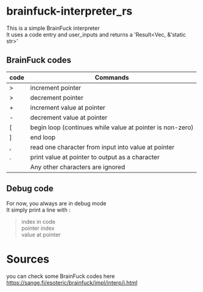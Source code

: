 # brainfuck-interpreter_rs
This is a simple BrainFuck interpreter<br>
It uses a code entry and user_inputs and returns a 'Result<Vec<u8>, &'static str>'

## BrainFuck codes
| code | Commands                                                  |
|------|-----------------------------------------------------------|
| >    | increment pointer                                         |
| >    | decrement pointer                                         |
| +    | increment value at pointer                                |
| -    | decrement value at pointer                                |
| [    | begin loop (continues while value at pointer is non-zero) |
| ]    | end loop                                                  |
| ,    | read one character from input into value at pointer       |
| .    | print value at pointer to output as a character           |
|      | Any other characters are ignored                          |

## Debug code
For now, you always are in debug mode<br>
It simply print a line with :
> index in code<br>
> pointer index<br>
> value at pointer<br>

# Sources
you can check some BrainFuck codes here
https://sange.fi/esoteric/brainfuck/impl/interp/i.html